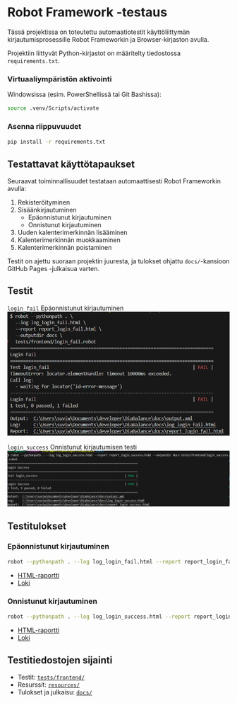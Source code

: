 # Robot Framework -testaus

Tässä projektissa on toteutettu automaatiotestit käyttöliittymän kirjautumisprosessille Robot Frameworkin ja Browser-kirjaston avulla.

Projektiin liittyvät Python-kirjastot on määritelty tiedostossa `requirements.txt`.

### Virtuaaliympäristön aktivointi

Windowsissa (esim. PowerShellissä tai Git Bashissa):
```bash
source .venv/Scripts/activate
```

### Asenna riippuvuudet
```bash
pip install -r requirements.txt
```


## Testattavat käyttötapaukset

Seuraavat toiminnallisuudet testataan automaattisesti Robot Frameworkin avulla:

1. Rekisteröityminen
2. Sisäänkirjautuminen
   - Epäonnistunut kirjautuminen
   - Onnistunut kirjautuminen
3. Uuden kalenterimerkinnän lisääminen
4. Kalenterimerkinnän muokkaaminen
5. Kalenterimerkinnän poistaminen

Testit on ajettu suoraan projektin juuresta, ja tulokset ohjattu `docs/`-kansioon GitHub Pages -julkaisua varten.

## Testit

`login_fail` Epäonnistunut kirjautuminen  
![login FAIL](screenshots/login_FAIL.png)

`login_success` Onnistunut kirjautumisen testi  
![login SUCCESS](screenshots/login_SUCCESS.png)

## Testitulokset

### Epäonnistunut kirjautuminen

```bash
robot --pythonpath . --log log_login_fail.html --report report_login_fail.html --outputdir docs tests/frontend/login_fail.robot
```

- [HTML-raportti](report_login_fail.html)
- [Loki](log_login_fail.html)

### Onnistunut kirjautuminen

```bash
robot --pythonpath . --log log_login_success.html --report report_login_success.html --outputdir docs tests/frontend/login_success.robot
```

- [HTML-raportti](report_login_success.html)
- [Loki](log_login_success.html)

## Testitiedostojen sijainti

- Testit: [`tests/frontend/`](./tests/frontend/)
- Resurssit: [`resources/`](./resources/)
- Tulokset ja julkaisu: [`docs/`](./docs/)

